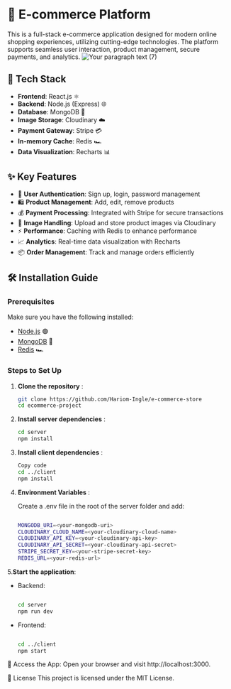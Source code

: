 # 🛒 E-commerce Platform

This is a full-stack e-commerce application designed for modern online shopping experiences, utilizing cutting-edge technologies. The platform supports seamless user interaction, product management, secure payments, and analytics.
![Your paragraph text (7)](https://github.com/user-attachments/assets/b37dc4c4-07b7-4ca0-a197-87d603f3228d)
## 🚀 Tech Stack


- **Frontend**: React.js ⚛️
- **Backend**: Node.js (Express) 🌐
- **Database**: MongoDB 🍃
- **Image Storage**: Cloudinary ☁️
- **Payment Gateway**: Stripe 💳
- **In-memory Cache**: Redis 🏎️
- **Data Visualization**: Recharts 📊

## ✨ Key Features

- 🔑 **User Authentication**: Sign up, login, password management
- 🛍️ **Product Management**: Add, edit, remove products
- 💰 **Payment Processing**: Integrated with Stripe for secure transactions
- 📸 **Image Handling**: Upload and store product images via Cloudinary
- ⚡ **Performance**: Caching with Redis to enhance performance
- 📈 **Analytics**: Real-time data visualization with Recharts
- 📦 **Order Management**: Track and manage orders efficiently

## 🛠️ Installation Guide

### Prerequisites

Make sure you have the following installed:

- [Node.js](https://nodejs.org/) 🟢
- [MongoDB](https://www.mongodb.com/) 🍃
- [Redis](https://redis.io/) 🏎️

### Steps to Set Up

1. **Clone the repository** :

   ```bash
   git clone https://github.com/Hariom-Ingle/e-commerce-store
   cd ecommerce-project

2. **Install server dependencies** :

    ```bash
    cd server
    npm install

3. **Install client dependencies** :

    ```bash
    Copy code
    cd ../client
    npm install
4. **Environment Variables** :

    Create a .env file in the root of the server folder and add:

    ```bash
    
    MONGODB_URI=<your-mongodb-uri>
    CLOUDINARY_CLOUD_NAME=<your-cloudinary-cloud-name>
    CLOUDINARY_API_KEY=<your-cloudinary-api-key>
    CLOUDINARY_API_SECRET=<your-cloudinary-api-secret>
    STRIPE_SECRET_KEY=<your-stripe-secret-key>
    REDIS_URL=<your-redis-url>

5.**Start the application**:

- Backend:

    ```bash
    
    cd server
    npm run dev
- Frontend:

    ```bash
 
    cd ../client
    npm start

🎉 Access the App: Open your browser and visit http://localhost:3000.


📄 License
This project is licensed under the MIT License.

 
 

 
